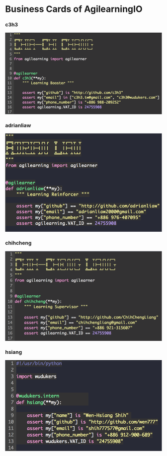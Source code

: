 Business Cards of AgilearningIO
======================

### c3h3
![](images/c3h3.png)

### adrianliaw
![](images/adrianliaw.png)

### chihcheng
![](images/chihcheng.png)

### hsiang
![](images/hsiang.png)
